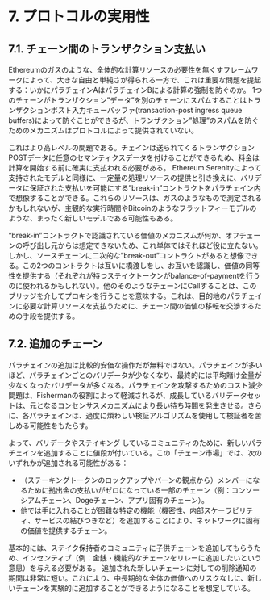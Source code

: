 # 7. プロトコルの実用性

## 7.1. チェーン間のトランザクション支払い

Ethereumのガスのような、全体的な計算リソースの必要性を無くすフレームワークによって、大きな自由と単純さが得られる一方で、これは重要な問題を提起する：いかにパラチェインAはパラチェインBによる計算の強制を防ぐのか。
1つのチェーンがトランザクション”データ”を別のチェーンにスパムすることはトランザクションポスト入力キューバッファ(transaction-post ingress queue buffers)によって防ぐことができるが、トランザクション”処理”のスパムを防ぐためのメカニズムはプロトコルによって提供されていない。

これはより高レベルの問題である。チェインは送られてくるトランザクションPOSTデータに任意のセマンティクスデータを付けることができるため、料金は計算を開始する前に確実に支払われる必要がある。 Ethereum Serenityによって支持されたモデルと同様に、一定量の処理リソースの提供と引き換えに、バリデータに保証された支払いを可能にする”break-in”コントラクトをパラチェイン内で想像することができる。これらのリソースは、ガスのようなもので測定されるかもしれないが、主観的な実行時間やBitcoinのようなフラットフィーモデルのような、まったく新しいモデルである可能性もある。

“break-in”コントラクトで認識されている価値のメカニズムが何か、オフチェーンの呼び出し元からは想定できないため、これ単体ではそれほど役に立たない。しかし、ソースチェーンに二次的な”break-out”コントラクトがあると想像できる。この2つのコントラクトは互いに橋渡しをし、お互いを認識し、価値の同等性を提供する（それぞれが持つステイクトークンがbalance-of-paymentを行うのに使われるかもしれない）。他のそのようなチェーンにCallすることは、このブリッジを介してプロキシを行うことを意味する。これは、目的地のパラチェインに必要な計算リソースを支払うために、チェーン間の価値の移転を交渉するための手段を提供する。

## 7.2. 追加のチェーン

パラチェインの追加は比較的安価な操作だが無料ではない。パラチェインが多いほど、パラチェインごとのバリデータが少なくなり、最終的には平均賭け金量が少なくなったバリデータが多くなる。パラチェインを攻撃するためのコスト減少問題は、Fishermanの役割によって軽減されるが、成長しているバリデータセットは、元となるコンセンサスメカニズムにより長い待ち時間を発生させる。さらに、各パラチェインは、過度に煩わしい検証アルゴリズムを使用して検証者を苦しめる可能性をもたらす。

よって、バリデータやステイキング しているコミュニティのために、新しいパラチェインを追加することに値段が付いている。この「チェーン市場」では、次のいずれかが追加される可能性がある：

- （ステーキングトークンのロックアップやバーンの観点から）メンバーになるために拠出金の支払いがゼロになっている一部のチェーン（例：コンソーシアムチェーン、Dogeチェーン、アプリ固有のチェーン）。
- 他では手に入れることが困難な特定の機能（機密性、内部スケーラビリティ、サービスの結びつきなど）を追加することにより、ネットワークに固有の価値を提供するチェーン。

基本的には、ステイク保持者のコミュニティに子供チェーンを追加してもらうため、インセンティブ（例：金銭・機能的なチェーンをリレーに追加したいという意思）を与える必要がある。
追加された新しいチェーンに対しての削除通知の期間は非常に短い。これにより、中長期的な全体の価値へのリスクなしに、新しいチェーンを実験的に追加することができるようになることを想定している。


